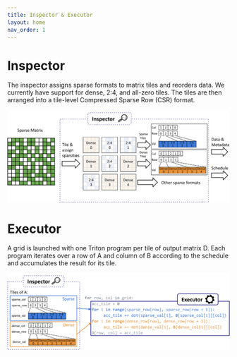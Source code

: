 ```yaml
---
title: Inspector & Executor
layout: home
nav_order: 1
---
```


# Inspector

The inspector assigns sparse formats to matrix tiles and reorders data. We currently have support for dense, 2:4, and all-zero tiles. The tiles are then arranged into a tile-level Compressed Sparse Row (CSR) format.

<img src="media/inspector.svg"  alt="Inspector">

# Executor

A grid is launched with one Triton program per tile of output matrix D. Each program iterates over a row of A and column of B according to the schedule and accumulates the result for its tile.

<img src="media/executor.svg"  alt="Executor">